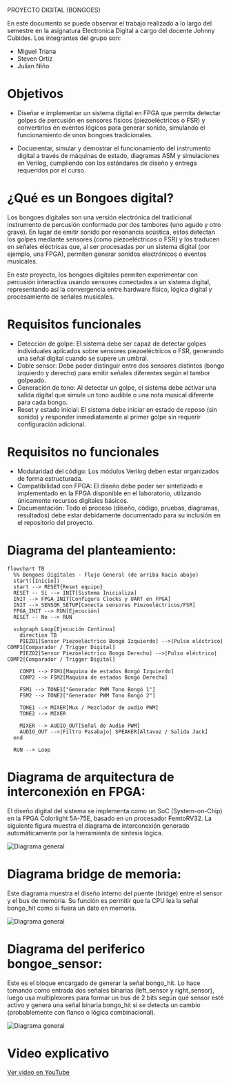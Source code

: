 PROYECTO DIGITAL (BONGOES)

En este documento se puede observar el trabajo realizado a lo largo del semestre en la asignatura Electronica Digital a cargo del docente Johnny Cubides. Los integrantes del grupo son:

- Miguel Triana
- Steven Ortiz
- Julian Niño

# Objetivos 

- Diseñar e implementar un sistema digital en FPGA que permita detectar golpes de percusión en sensores físicos (piezoeléctricos o FSR) y convertirlos en eventos lógicos para generar sonido, simulando el funcionamiento de unos bongoes tradicionales.

- Documentar, simular y demostrar el funcionamiento del instrumento digital a través de máquinas de estado, diagramas ASM y simulaciones en Verilog, cumpliendo con los estándares de diseño y entrega requeridos por el curso.


# ¿Qué es un Bongoes digital?

Los bongoes digitales son una versión electrónica del tradicional instrumento de percusión conformado por dos tambores (uno agudo y otro grave). En lugar de emitir sonido por resonancia acústica, estos detectan los golpes mediante sensores (como piezoeléctricos o FSR) y los traducen en señales eléctricas que, al ser procesadas por un sistema digital (por ejemplo, una FPGA), permiten generar sonidos electrónicos o eventos musicales.

En este proyecto, los bongoes digitales permiten experimentar con percusión interactiva usando sensores conectados a un sistema digital, representando así la convergencia entre hardware físico, lógica digital y procesamiento de señales musicales.


# Requisitos funcionales

- Detección de golpe: El sistema debe ser capaz de detectar golpes individuales aplicados sobre sensores piezoeléctricos o FSR, generando una señal digital cuando se supere un umbral.
- Doble sensor: Debe poder distinguir entre dos sensores distintos (bongo izquierdo y derecho) para emitir señales diferentes según el tambor golpeado.
- Generación de tono: Al detectar un golpe, el sistema debe activar una salida digital que simule un tono audible o una nota musical diferente para cada bongo.
- Reset y estado inicial: El sistema debe iniciar en estado de reposo (sin sonido) y responder inmediatamente al primer golpe sin requerir configuración adicional.


# Requisitos no funcionales

- Modularidad del código: Los módulos Verilog deben estar organizados de forma estructurada.  
- Compatibilidad con FPGA: El diseño debe poder ser sintetizado e implementado en la FPGA disponible en el laboratorio, utilizando únicamente recursos digitales básicos.  
-  Documentación: Todo el proceso (diseño, código, pruebas, diagramas, resultados) debe estar debidamente documentado para su inclusión en el repositorio del proyecto.


# Diagrama del planteamiento: 

```` mermaid
flowchart TB
  %% Bongoes Digitales - Flujo General (de arriba hacia abajo)
  start([Inicio])
  start --> RESET{Reset equipo}
  RESET -- Sí --> INIT[Sistema Inicializa]
  INIT --> FPGA_INIT[Configura Clocks y UART en FPGA]
  INIT --> SENSOR_SETUP[Conecta sensores Piezoeléctricos/FSR]
  FPGA_INIT --> RUN[Ejecución]
  RESET -- No --> RUN

  subgraph Loop[Ejecución Continua]
    direction TB
    PIEZO1[Sensor Piezoeléctrico Bongó Izquierdo] -->|Pulso eléctrico| COMP1[Comparador / Trigger Digital]
    PIEZO2[Sensor Piezoeléctrico Bongó Derecho] -->|Pulso eléctrico| COMP2[Comparador / Trigger Digital]

    COMP1 --> FSM1[Maquina de estados Bongó Izquierdo]
    COMP2 --> FSM2[Maquina de estados Bongó Derecho]

    FSM1 --> TONE1["Generador PWM Tono Bongó 1"]
    FSM2 --> TONE2["Generador PWM Tono Bongó 2"]

    TONE1 --> MIXER[Mux / Mezclador de audio PWM]
    TONE2 --> MIXER

    MIXER --> AUDIO_OUT[Señal de Audio PWM]
    AUDIO_OUT -->|Filtro Pasabajo| SPEAKER[Altavoz / Salida Jack]
  end

  RUN --> Loop

````

# Diagrama de arquitectura de interconexión en FPGA: 

El diseño digital del sistema se implementa como un SoC (System-on-Chip) en la FPGA Colorlight 5A-75E, basado en un procesador FemtoRV32. La siguiente figura muestra el diagrama de interconexión generado automáticamente por la herramienta de síntesis lógica.

![Diagrama general](https://github.com/migueltriana37408/Sintetizador-de-Chuck-Digital/blob/main/BONGOES/WhatsApp%20Image%202025-07-23%20at%204.50.59%20PM.jpeg?raw=true)

# Diagrama bridge de memoria: 

Este diagrama muestra el diseño interno del puente (bridge) entre el sensor y el bus de memoria. Su función es permitir que la CPU lea la señal bongo_hit como si fuera un dato en memoria.

![Diagrama general](https://github.com/migueltriana37408/Sintetizador-de-Chuck-Digital/blob/main/BONGOES/WhatsApp%20Image%202025-07-23%20at%205.01.00%20PM.jpeg?raw=true)

# Diagrama del periferico bongoe_sensor: 

Este es el bloque encargado de generar la señal bongo_hit. Lo hace tomando como entrada dos señales binarias (left_sensor y right_sensor), luego usa multiplexores para formar un bus de 2 bits según qué sensor esté activo y genera una señal binaria bongo_hit si se detecta un cambio (probablemente con flanco o lógica combinacional).

![Diagrama general](https://github.com/migueltriana37408/Sintetizador-de-Chuck-Digital/blob/main/BONGOES/WhatsApp%20Image%202025-07-23%20at%205.13.05%20PM.jpeg?raw=true)

# Video explicativo 

[Ver video en YouTube](https://youtu.be/NYGXG57jNdY?si=eh2qHCB5Cc3JFjgv)
